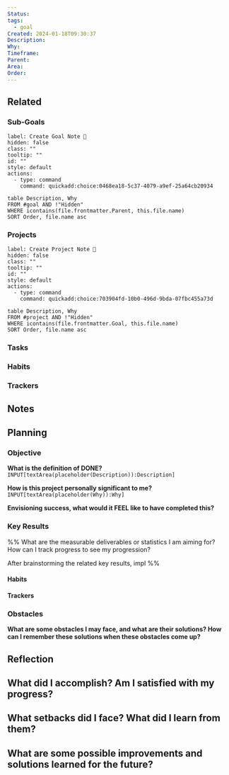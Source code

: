 ```yaml
---
Status: 
tags:
  - goal
Created: 2024-01-18T09:30:37
Description: 
Why: 
Timeframe: 
Parent: 
Area: 
Order:
---
```

## Related
### Sub-Goals

```meta-bind-button
label: Create Goal Note 🎯
hidden: false
class: ""
tooltip: ""
id: ""
style: default
actions:
  - type: command
    command: quickadd:choice:0468ea18-5c37-4079-a9ef-25a64cb20934

```

```dataview
table Description, Why
FROM #goal AND !"Hidden"
WHERE icontains(file.frontmatter.Parent, this.file.name)
SORT Order, file.name asc
```
### Projects

```meta-bind-button
label: Create Project Note 🚧
hidden: false
class: ""
tooltip: ""
id: ""
style: default
actions:
  - type: command
    command: quickadd:choice:703904fd-10b0-496d-9bda-07fbc455a73d

```

```dataview
table Description, Why
FROM #project AND !"Hidden"
WHERE icontains(file.frontmatter.Goal, this.file.name)
SORT Order, file.name asc
```
### Tasks
### Habits
### Trackers
## Notes
## Planning 
### Objective
**What is the definition of DONE?**
`INPUT[textArea(placeholder(Description)):Description]`

**How is this project personally significant to me?**
`INPUT[textArea(placeholder(Why)):Why]`

**Envisioning success, what would it FEEL like to have completed this?**

### Key Results
%%
What are the measurable deliverables or statistics I am aiming for? How can I track progress to see my progression?

After brainstorming the related key results, impl
%%

#### Habits
#### Trackers
### Obstacles
**What are some obstacles I may face, and what are their solutions? How can I remember these solutions when these obstacles come up?**

## Reflection
**What did I accomplish? Am I satisfied with my progress?**
- 

**What setbacks did I face? What did I learn from them?**
- 

**What are some possible improvements and solutions learned for the future?**
- 